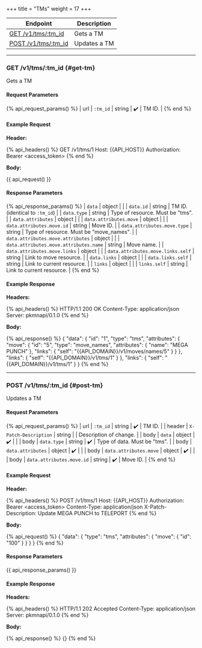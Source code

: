 +++
title = "TMs"
weight = 17
+++

| Endpoint                        | Description  |
|---------------------------------|--------------|
| [GET /v1/tms/:tm_id](#get-tm)   | Gets a TM    |
| [POST /v1/tms/:tm_id](#post-tm) | Updates a TM |

---

### GET /v1/tms/:tm_id {#get-tm}

Gets a TM

#### Request Parameters

{% api_request_params() %}
| url | `:tm_id` | string | ✔️ | TM ID. |
{% end %}

#### Example Request

**Header:**

{% api_headers() %}
GET /v1/tms/1
Host: {{API_HOST}}
Authorization: Bearer <access_token>
{% end %}

**Body:**

{{ api_request() }}

#### Response Parameters

{% api_response_params() %}
| `data`                                 | object |                                         |
| `data.id`                              | string | TM ID. (identical to `:tm_id`)          |
| `data.type`                            | string | Type of resource. Must be "tms".        |
| `data.attributes`                      | object |                                         |
| `data.attributes.move`                 | object |                                         |
| `data.attributes.move.id`              | string | Move ID.                                |
| `data.attributes.move.type`            | string | Type of resource. Must be "move_names". |
| `data.attributes.move.attributes`      | object |                                         |
| `data.attributes.move.attributes.name` | string | Move name.                              |
| `data.attributes.move.links`           | object |                                         |
| `data.attributes.move.links.self`      | string | Link to move resource.                  |
| `data.links`                           | object |                                         |
| `data.links.self`                      | string | Link to current resource.               |
| `links`                                | object |                                         |
| `links.self`                           | string | Link to current resource.               |
{% end %}

#### Example Response

**Headers:**

{% api_headers() %}
HTTP/1.1 200 OK
Content-Type: application/json
Server: pkmnapi/0.1.0
{% end %}

**Body:**

{% api_response() %}
{
    "data": {
        "id": "1",
        "type": "tms",
        "attributes": {
            "move": {
                "id": "5",
                "type": "move_names",
                "attributes": {
                    "name": "MEGA PUNCH"
                },
                "links": {
                    "self": "{{API_DOMAIN}}/v1/moves/names/5"
                }
            }
        },
        "links": {
            "self": "{{API_DOMAIN}}/v1/tms/1"
        }
    },
    "links": {
        "self": "{{API_DOMAIN}}/v1/tms/1"
    }
}
{% end %}

---

### POST /v1/tms/:tm_id {#post-tm}

Updates a TM

#### Request Parameters

{% api_request_params() %}
| url    | `:tm_id`                  | string | ✔️ | TM ID.                       |
| header | `X-Patch-Description`     | string |   | Description of change.       |
| body   | `data`                    | object | ✔️ |                              |
| body   | `data.type`               | string | ✔️ | Type of data. Must be "tms". |
| body   | `data.attributes`         | object | ✔️ |                              |
| body   | `data.attributes.move`    | object | ✔️ |                              |
| body   | `data.attributes.move.id` | string | ✔️ | Move ID.                     |
{% end %}

#### Example Request

**Header:**

{% api_headers() %}
POST /v1/tms/1
Host: {{API_HOST}}
Authorization: Bearer <access_token>
Content-Type: application/json
X-Patch-Description: Update MEGA PUNCH to TELEPORT
{% end %}

**Body:**

{% api_request() %}
{
    "data": {
        "type": "tms",
        "attributes": {
            "move": {
                "id": "100"
            }
        }
    }
}
{% end %}

#### Response Parameters

{{ api_response_params() }}

#### Example Response

**Headers:**

{% api_headers() %}
HTTP/1.1 202 Accepted
Content-Type: application/json
Server: pkmnapi/0.1.0
{% end %}

**Body:**

{% api_response() %}
{}
{% end %}
